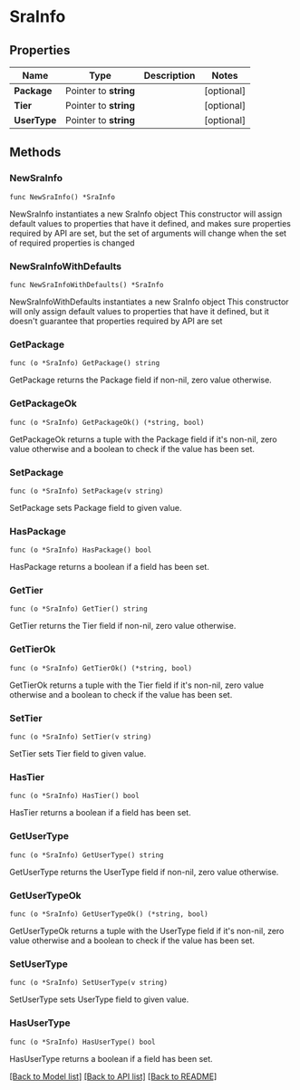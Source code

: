 # SraInfo

## Properties

Name | Type | Description | Notes
------------ | ------------- | ------------- | -------------
**Package** | Pointer to **string** |  | [optional] 
**Tier** | Pointer to **string** |  | [optional] 
**UserType** | Pointer to **string** |  | [optional] 

## Methods

### NewSraInfo

`func NewSraInfo() *SraInfo`

NewSraInfo instantiates a new SraInfo object
This constructor will assign default values to properties that have it defined,
and makes sure properties required by API are set, but the set of arguments
will change when the set of required properties is changed

### NewSraInfoWithDefaults

`func NewSraInfoWithDefaults() *SraInfo`

NewSraInfoWithDefaults instantiates a new SraInfo object
This constructor will only assign default values to properties that have it defined,
but it doesn't guarantee that properties required by API are set

### GetPackage

`func (o *SraInfo) GetPackage() string`

GetPackage returns the Package field if non-nil, zero value otherwise.

### GetPackageOk

`func (o *SraInfo) GetPackageOk() (*string, bool)`

GetPackageOk returns a tuple with the Package field if it's non-nil, zero value otherwise
and a boolean to check if the value has been set.

### SetPackage

`func (o *SraInfo) SetPackage(v string)`

SetPackage sets Package field to given value.

### HasPackage

`func (o *SraInfo) HasPackage() bool`

HasPackage returns a boolean if a field has been set.

### GetTier

`func (o *SraInfo) GetTier() string`

GetTier returns the Tier field if non-nil, zero value otherwise.

### GetTierOk

`func (o *SraInfo) GetTierOk() (*string, bool)`

GetTierOk returns a tuple with the Tier field if it's non-nil, zero value otherwise
and a boolean to check if the value has been set.

### SetTier

`func (o *SraInfo) SetTier(v string)`

SetTier sets Tier field to given value.

### HasTier

`func (o *SraInfo) HasTier() bool`

HasTier returns a boolean if a field has been set.

### GetUserType

`func (o *SraInfo) GetUserType() string`

GetUserType returns the UserType field if non-nil, zero value otherwise.

### GetUserTypeOk

`func (o *SraInfo) GetUserTypeOk() (*string, bool)`

GetUserTypeOk returns a tuple with the UserType field if it's non-nil, zero value otherwise
and a boolean to check if the value has been set.

### SetUserType

`func (o *SraInfo) SetUserType(v string)`

SetUserType sets UserType field to given value.

### HasUserType

`func (o *SraInfo) HasUserType() bool`

HasUserType returns a boolean if a field has been set.


[[Back to Model list]](../README.md#documentation-for-models) [[Back to API list]](../README.md#documentation-for-api-endpoints) [[Back to README]](../README.md)


